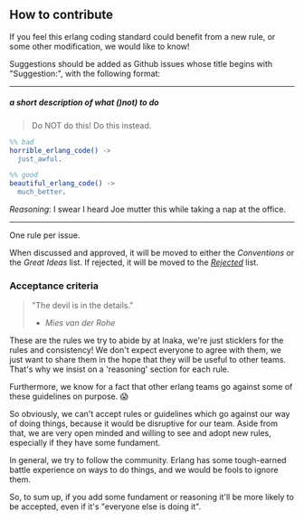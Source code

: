 ## How to contribute

If you feel this erlang coding standard could benefit from a new rule, or some other modification, we would like to know!

Suggestions should be added as Github issues whose title begins with "Suggestion:", with the following format:

***
##### a short description of what ()not) to do
> Do NOT do this! Do this instead.

```erlang
%% bad
horrible_erlang_code() ->
  just_awful.

%% good
beautiful_erlang_code() ->
  much_better.
```

*Reasoning*: I swear I heard Joe mutter this while taking a nap at the office.

***

One rule per issue.

When discussed and approved, it will be moved to either the *Conventions* or the *Great Ideas* list. If rejected, it will be moved to the [*Rejected*](REJECTED.md) list.

### Acceptance criteria

> "The devil is in the details."
> - _Mies van der Rohe_

These are the rules we try to abide by at Inaka, we're just sticklers for the rules and consistency! We don't expect everyone to agree with them, we just want to share them in the hope that they will be useful to other teams. That's why we insist on a 'reasoning' section for each rule.

Furthermore, we know for a fact that other erlang teams go against some of these guidelines on purpose. :scream:

So obviously, we can't accept rules or guidelines which go against our way of doing things, because it would be disruptive for our team.
Aside from that, we are very open minded and willing to see and adopt new rules, especially if they have some fundament.

In general, we try to follow the community. Erlang has some tough-earned battle experience on ways to do things, and we would be fools to ignore them.

So, to sum up, if you add some fundament or reasoning it'll be more likely to be accepted, even if it's "everyone else is doing it".
